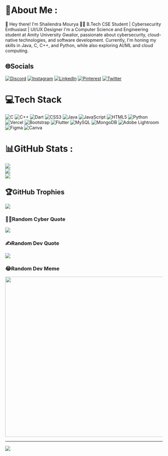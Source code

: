# 💫About Me :
🚀 Hey there! I'm Shailendra Mourya
👨‍💻 B.Tech CSE Student | Cybersecurity Enthusiast | UI/UX Designer
I'm a Computer Science and Engineering student at Amity University Gwalior, passionate about cybersecurity, cloud-native technologies, and software development. Currently, I'm honing my skills in Java, C, C++, and Python, while also exploring AI/ML and cloud computing.

## 🌐Socials
[![Discord](https://img.shields.io/badge/Discord-%237289DA.svg?logo=discord&logoColor=white)](htttps://discord.gg/1017046641620025415) [![Instagram](https://img.shields.io/badge/Instagram-%23E4405F.svg?logo=Instagram&logoColor=white)](https://instagram.com/https://www.instagram.com/shailu_m17) [![LinkedIn](https://img.shields.io/badge/LinkedIn-%230077B5.svg?logo=linkedin&logoColor=white)](https://linkedin.com/in/www.linkedin.com/in/shailum17) [![Pinterest](https://img.shields.io/badge/Pinterest-%23E60023.svg?logo=Pinterest&logoColor=white)](https://pinterest.com/https://in.pinterest.com/shailum17/) [![Twitter](https://img.shields.io/badge/Twitter-%231DA1F2.svg?logo=Twitter&logoColor=white)](https://twitter.com/https://twitter.com/shailum_17) 

# 💻Tech Stack
![C](https://img.shields.io/badge/c-%2300599C.svg?style=plastic&logo=c&logoColor=white) ![C++](https://img.shields.io/badge/c++-%2300599C.svg?style=plastic&logo=c%2B%2B&logoColor=white) ![Dart](https://img.shields.io/badge/dart-%230175C2.svg?style=plastic&logo=dart&logoColor=white) ![CSS3](https://img.shields.io/badge/css3-%231572B6.svg?style=plastic&logo=css3&logoColor=white) ![Java](https://img.shields.io/badge/java-%23ED8B00.svg?style=plastic&logo=java&logoColor=white) ![JavaScript](https://img.shields.io/badge/javascript-%23323330.svg?style=plastic&logo=javascript&logoColor=%23F7DF1E) ![HTML5](https://img.shields.io/badge/html5-%23E34F26.svg?style=plastic&logo=html5&logoColor=white) ![Python](https://img.shields.io/badge/python-3670A0?style=plastic&logo=python&logoColor=ffdd54) ![Vercel](https://img.shields.io/badge/vercel-%23000000.svg?style=plastic&logo=vercel&logoColor=white) ![Bootstrap](https://img.shields.io/badge/bootstrap-%23563D7C.svg?style=plastic&logo=bootstrap&logoColor=white) ![Flutter](https://img.shields.io/badge/Flutter-%2302569B.svg?style=plastic&logo=Flutter&logoColor=white) ![MySQL](https://img.shields.io/badge/mysql-%2300f.svg?style=plastic&logo=mysql&logoColor=white) ![MongoDB](https://img.shields.io/badge/MongoDB-%234ea94b.svg?style=plastic&logo=mongodb&logoColor=white) ![Adobe Lightroom](https://img.shields.io/badge/Adobe%20Lightroom-31A8FF.svg?style=plastic&logo=Adobe%20Lightroom&logoColor=white) 	![Figma](https://img.shields.io/badge/figma-%23F24E1E.svg?style=plastic&logo=figma&logoColor=white) ![Canva](https://img.shields.io/badge/Canva-%2300C4CC.svg?style=plastic&logo=Canva&logoColor=white)
# 📊GitHub Stats :
![](https://github-readme-stats.vercel.app/api?username=shailum17&theme=tokyonight&hide_border=false&include_all_commits=false&count_private=false)<br/>
![](https://github-readme-streak-stats.herokuapp.com/?user=shailum17&theme=tokyonight&hide_border=false)<br/>
![](https://github-readme-stats.vercel.app/api/top-langs/?username=shailum17&theme=tokyonight&hide_border=false&include_all_commits=false&count_private=false&layout=compact)

## 🏆GitHub Trophies
![](https://github-trophies.vercel.app/?username=shailum17&theme=tokyonight&no-frame=false&no-bg=false&margin-w=4)

### 🧑‍💻Random Cyber Quote
![](https://github-readme-cyber-quotes.vercel.app/api?type=horizontal&theme=tokyonight)

### ✍️Random Dev Quote
![](https://quotes-github-readme.vercel.app/api?type=horizontal&theme=tokyonight)

### 😂Random Dev Meme
<img src="https://meme-api.com/gimme/wholesomememes" width="512px"/>

---
[![](https://visitcount.itsvg.in/api?id=shailum17&icon=0&color=0)](https://visitcount.itsvg.in)
